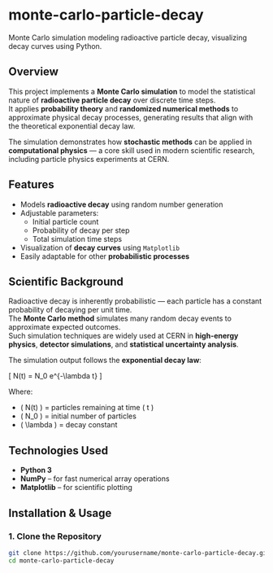 # monte-carlo-particle-decay
Monte Carlo simulation modeling radioactive particle decay, visualizing decay curves using Python.

## Overview
This project implements a **Monte Carlo simulation** to model the statistical nature of **radioactive particle decay** over discrete time steps.  
It applies **probability theory** and **randomized numerical methods** to approximate physical decay processes, generating results that align with the theoretical exponential decay law.

The simulation demonstrates how **stochastic methods** can be applied in **computational physics** — a core skill used in modern scientific research, including particle physics experiments at CERN.

## Features
- Models **radioactive decay** using random number generation
- Adjustable parameters:  
  - Initial particle count  
  - Probability of decay per step  
  - Total simulation time steps
- Visualization of **decay curves** using `Matplotlib`
- Easily adaptable for other **probabilistic processes**

## Scientific Background
Radioactive decay is inherently probabilistic — each particle has a constant probability of decaying per unit time.  
The **Monte Carlo method** simulates many random decay events to approximate expected outcomes.  
Such simulation techniques are widely used at CERN in **high-energy physics**, **detector simulations**, and **statistical uncertainty analysis**.

The simulation output follows the **exponential decay law**:

\[
N(t) = N_0 e^{-\lambda t}
\]

Where:
- \( N(t) \) = particles remaining at time \( t \)  
- \( N_0 \) = initial number of particles  
- \( \lambda \) = decay constant

## Technologies Used
- **Python 3**
- **NumPy** – for fast numerical array operations
- **Matplotlib** – for scientific plotting

## Installation & Usage

### 1. Clone the Repository
```bash
git clone https://github.com/yourusername/monte-carlo-particle-decay.git
cd monte-carlo-particle-decay
